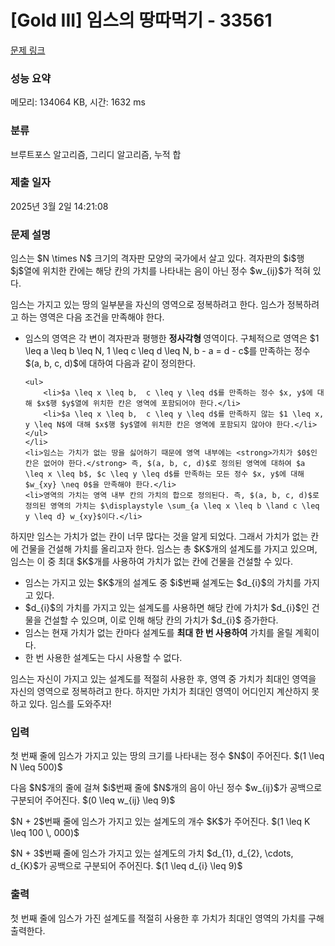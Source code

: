 # [Gold III] 임스의 땅따먹기 - 33561 

[문제 링크](https://www.acmicpc.net/problem/33561) 

### 성능 요약

메모리: 134064 KB, 시간: 1632 ms

### 분류

브루트포스 알고리즘, 그리디 알고리즘, 누적 합

### 제출 일자

2025년 3월 2일 14:21:08

### 문제 설명

<p>임스는 $N \times N$ 크기의 격자판 모양의 국가에서 살고 있다. 격자판의 $i$행 $j$열에 위치한 칸에는 해당 칸의 가치를 나타내는 음이 아닌 정수 $w_{ij}$가 적혀 있다.</p>

<p>임스는 가지고 있는 땅의 일부분을 자신의 영역으로 정복하려고 한다. 임스가 정복하려고 하는 영역은 다음 조건을 만족해야 한다.</p>

<ul>
	<li>임스의 영역은 각 변이 격자판과 평행한 <strong>정사각형 </strong>영역이다. 구체적으로 영역은 $1 \leq a \leq b \leq N,  1 \leq c \leq d \leq N,  b - a = d - c$를 만족하는 정수 $(a, b, c, d)$에 대하여 다음과 같이 정의한다.

	<ul>
		<li>$a \leq x \leq b,  c \leq y \leq d$를 만족하는 정수 $x, y$에 대해 $x$행 $y$열에 위치한 칸은 영역에 포함되어야 한다.</li>
		<li>$a \leq x \leq b,  c \leq y \leq d$를 만족하지 않는 $1 \leq x, y \leq N$에 대해 $x$행 $y$열에 위치한 칸은 영역에 포함되지 않아야 한다.</li>
	</ul>
	</li>
	<li>임스는 가치가 없는 땅을 싫어하기 때문에 영역 내부에는 <strong>가치가 $0$인 칸은 없어야 한다.</strong> 즉, $(a, b, c, d)$로 정의된 영역에 대하여 $a \leq x \leq b$, $c \leq y \leq d$를 만족하는 모든 정수 $x, y$에 대해 $w_{xy} \neq 0$을 만족해야 한다.</li>
	<li>영역의 가치는 영역 내부 칸의 가치의 합으로 정의된다. 즉, $(a, b, c, d)$로 정의된 영역의 가치는 $\displaystyle \sum_{a \leq x \leq b \land c \leq y \leq d} w_{xy}$이다.</li>
</ul>

<p>하지만 임스는 가치가 없는 칸이 너무 많다는 것을 알게 되었다. 그래서 가치가 없는 칸에 건물을 건설해 가치를 올리고자 한다. 임스는 총 $K$개의 설계도를 가지고 있으며, 임스는 이 중 최대 $K$개를 사용하여 가치가 없는 칸에 건물을 건설할 수 있다.</p>

<ul>
	<li>임스는 가지고 있는 $K$개의 설계도 중 $i$번째 설계도는 $d_{i}$의 가치를 가지고 있다.</li>
	<li>$d_{i}$의 가치를 가지고 있는 설계도를 사용하면 해당 칸에 가치가 $d_{i}$인 건물을 건설할 수 있으며, 이로 인해 해당 칸의 가치가 $d_{i}$ 증가한다.</li>
	<li>임스는 현재 가치가 없는 칸마다 설계도를 <strong>최대 한 번 사용하여</strong> 가치를 올릴 계획이다.</li>
	<li>한 번 사용한 설계도는 다시 사용할 수 없다.</li>
</ul>

<p>임스는 자신이 가지고 있는 설계도를 적절히 사용한 후, 영역 중 가치가 최대인 영역을 자신의 영역으로 정복하려고 한다. 하지만 가치가 최대인 영역이 어디인지 계산하지 못하고 있다. 임스를 도와주자!</p>

### 입력 

 <p>첫 번째 줄에 임스가 가지고 있는 땅의 크기를 나타내는 정수 $N$이 주어진다. $(1 \leq N \leq 500)$</p>

<p>다음 $N$개의 줄에 걸쳐 $i$번째 줄에 $N$개의 음이 아닌 정수 $w_{ij}$가 공백으로 구분되어 주어진다. $(0 \leq w_{ij} \leq 9)$</p>

<p>$N + 2$번째 줄에 임스가 가지고 있는 설계도의 개수 $K$가 주어진다. $(1 \leq K \leq 100 \, 000)$</p>

<p>$N + 3$번째 줄에 임스가 가지고 있는 설계도의 가치 $d_{1}, d_{2}, \cdots, d_{K}$가 공백으로 구분되어 주어진다. $(1 \leq d_{i} \leq 9)$</p>

### 출력 

 <p>첫 번째 줄에 임스가 가진 설계도를 적절히 사용한 후 가치가 최대인 영역의 가치를 구해 출력한다.</p>

